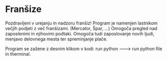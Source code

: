 # Franšize
Pozdravljeni v urejanju in nadzoru franšiz! 
Program je namenjen lastnikom večjih podjeti z več franšizami. (Mercator, Špar, ...)
Omogoča pregled nad zaposlenimi in njihovimi podtaki. Omogoča tudi zaposlovanje novih ljudi, menjavo delovnega mesta ter spreminjanje plače.

Program se zažene z desnim klikom v kodi: 
run python ---> run python file in therminal.


